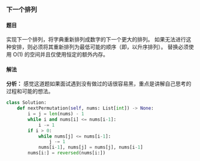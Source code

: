 ### 下一个排列
#### 题目
实现下一个排列，将字典重新排列成数字的下一个更大的排列。 如果无法进行这种安排，则必须将其重新排列为最低可能的顺序（即，以升序排列）。 替换必须使用 O(1) 的空间并且仅使用恒定的额外内存。
#### 解法
**分析：** 感觉这道题如果面试遇到没有做过的话很容易黑，重点是讲解自己思考的过程和可能的想法。

```python
class Solution:
    def nextPermutation(self, nums: List[int]) -> None:
        i = j = len(nums) - 1
        while i and nums[i] <= nums[i-1]:
            i -= 1
        if i > 0:
            while nums[j] <= nums[i-1]:
                j -= 1
            nums[i-1], nums[j] = nums[j], nums[i-1]
        nums[i:] = reversed(nums[i:])
```
